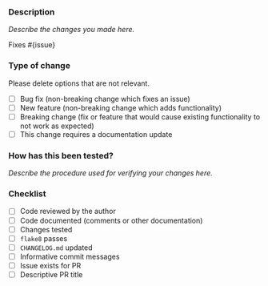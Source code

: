 ### Description

*Describe the changes you made here.*

Fixes #{issue}

### Type of change

Please delete options that are not relevant.

- [ ] Bug fix (non-breaking change which fixes an issue)
- [ ] New feature (non-breaking change which adds functionality)
- [ ] Breaking change (fix or feature that would cause existing functionality to not work as expected)
- [ ] This change requires a documentation update

### How has this been tested?

*Describe the procedure used for verifying your changes here.*

### Checklist

- [ ] Code reviewed by the author
- [ ] Code documented (comments or other documentation)
- [ ] Changes tested
- [ ] `flake8` passes
- [ ] `CHANGELOG.md` updated
- [ ] Informative commit messages
- [ ] Issue exists for PR
- [ ] Descriptive PR title
